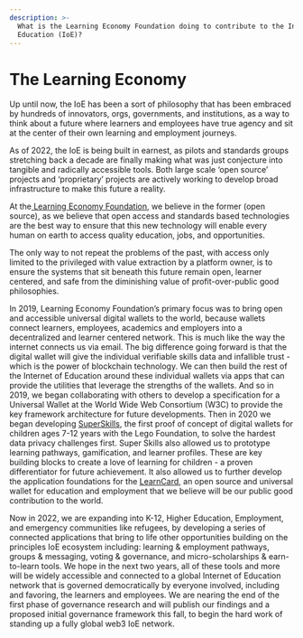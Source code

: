 ```yaml
---
description: >-
  What is the Learning Economy Foundation doing to contribute to the Internet of
  Education (IoE)?
---
```


# The Learning Economy

Up until now, the IoE has been a sort of philosophy that has been embraced by hundreds of innovators, orgs, governments, and institutions, as a way to think about a future where learners and employees have true agency and sit at the center of their own learning and employment journeys.&#x20;

As of 2022, the IoE is being built in earnest, as pilots and standards groups stretching back a decade are finally making what was just conjecture into tangible and radically accessible tools. Both large scale ‘open source’ projects and ‘proprietary’ projects are actively working to develop broad infrastructure to make this future a reality.&#x20;

At the[ Learning Economy Foundation](https://www.learningeconomy.io), we believe in the former (open source), as we believe that open access and standards based technologies are the best way to ensure that this new technology will enable every human on earth to access quality education, jobs, and opportunities.&#x20;

The only way to not repeat the problems of the past, with access only limited to the privileged with value extraction by a platform owner, is to ensure the systems that sit beneath this future remain open, learner centered, and safe from the diminishing value of profit-over-public good philosophies.

In 2019, Learning Economy Foundation’s primary focus was to bring open and accessible universal digital wallets to the world, because wallets connect learners, employees, academics and employers into a decentralized and learner centered network. This is much like the way the internet connects us via email. The big difference going forward is that the digital wallet will give the individual verifiable skills data and infallible trust - which is the power of blockchain technology. We can then build the rest of the Internet of Education around these individual wallets via apps that can provide the utilities that leverage the strengths of the wallets. And so in 2019, we began collaborating with others to develop a specification for a Universal Wallet at the World Wide Web Consortium (W3C) to provide the key framework architecture for future developments. Then in 2020 we began developing [SuperSkills](../../learn-card-examples/superskills.md), the first proof of concept of digital wallets for children ages 7-12 years with the Lego Foundation, to solve the hardest data privacy challenges first. Super Skills also allowed us to prototype learning pathways, gamification, and learner profiles. These are key building blocks to create a love of learning for children - a proven differentiator for future achievement. It also allowed us to further develop the application foundations for the [LearnCard](../../learn-card-examples/learncard.md), an open source and universal wallet for education and employment that we believe will be our public good contribution to the world.

Now in 2022, we are expanding into K-12, Higher Education, Employment, and emergency communities like refugees, by developing a series of connected applications that bring to life other opportunities building on the principles IoE ecosystem including: learning & employment pathways, groups & messaging, voting & governance, and micro-scholarships & earn-to-learn tools. We hope in the next two years, all of these tools and more will be widely accessible and connected to a global Internet of Education network that is governed democratically by everyone involved, including and favoring, the learners and employees. We are nearing the end of the first phase of governance research and will publish our findings and a proposed initial governance framework this fall, to begin the hard work of standing up a fully global web3 IoE network.
